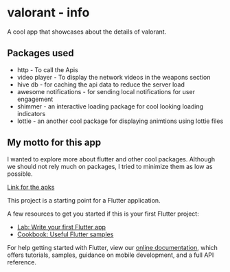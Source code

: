 # valorant - info

A cool app that showcases about the details of valorant.

## Packages used

- http - To call the Apis
- video player - To display the network videos in the weapons section
- hive db - for caching the api data to reduce the server load
- awesome notifications - for sending local notifications for user engagement
- shimmer - an interactive loading package for cool looking loading indicators
- lottie - an another cool package for displaying animtions using lottie files

## My motto for this app

I wanted to explore more about flutter and other cool packages. Although we should not rely much on packages, I tried to minimize them as low as possible.

[Link for the apks](https://drive.google.com/drive/u/0/folders/1tzQNyCzXmW-gT4w6jF7ZmmEBJN0XTh3J)

This project is a starting point for a Flutter application.

A few resources to get you started if this is your first Flutter project:

- [Lab: Write your first Flutter app](https://flutter.dev/docs/get-started/codelab)
- [Cookbook: Useful Flutter samples](https://flutter.dev/docs/cookbook)

For help getting started with Flutter, view our
[online documentation](https://flutter.dev/docs), which offers tutorials,
samples, guidance on mobile development, and a full API reference.
